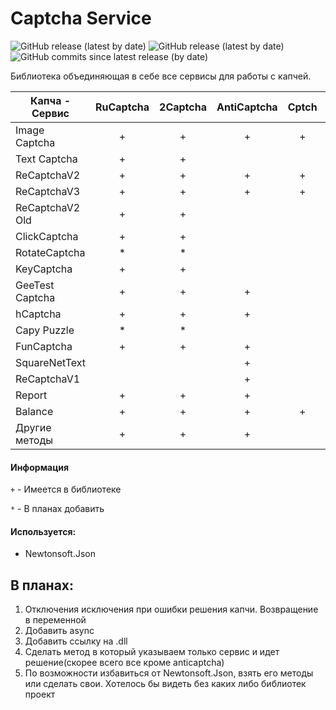 # Captcha Service

![GitHub release (latest by date)](https://img.shields.io/badge/C%23%20-%20.Net%20Framework%204.5.2-blueviolet)
![GitHub release (latest by date)](https://img.shields.io/github/v/release/odi1n/Captcha-Service)
![GitHub commits since latest release (by date)](https://img.shields.io/github/commits-since/odi1n/Captcha-Service/1.0.5.0)

Библиотека объединяющая в себе все сервисы для работы с капчей.

|  Капча - Сервис | RuCaptcha | 2Captcha | AntiCaptcha| Cptch|CaptchaGuru | SolveCaptcha| AzCaptcha | X-Captcha   |Captchas.io|ImageTyperz.com|BypassCaptcha.com|DeathByCaptcha.com|DeCaptcher.com|9kw.eu|Gsa-Online.de|
| ---             | :---:     | :---:    | :---:      |:---: |:---:       |:---:        |:---:      |:---:        | :---: | :---: | :---: | :---: | :---: | :---: | :---: |
| Image Captcha   |      +    |   +      | +          |     +|      +     |       *     |    *      |             |         |||||||
| Text Captcha    |      +    |   +      |            |      |            |       *     |    *      |             |         |||||||
| ReCaptchaV2     |      +    |   +      |+           |     +|      +     |       *     |    *      |       *     |         |||||||
| ReCaptchaV3     |      +    |   +      |+           |     +|      +     |             |    *      |             |         |||||||
| ReСaptchaV2 Old |      +    |   +      |            |      |            |       *     |           |             |         |||||||
| ClickCaptcha    |      +    |   +      |            |      |            |       *     |           |             |         |||||||
| RotateCaptcha   |      *    |   *      |            |      |            |       *     |           |             |         |||||||
| KeyCaptcha      |      +    |   +      |            |      |            |       *     |           |             |         |||||||
| GeeTest Captcha |      +    |   +      | +          |      |            |             |           |             |         |||||||
| hCaptcha        |      +    |   +      | +          |      |      +     |             |           |             |         |||||||
| Capy Puzzle     |      *    |   *      |            |      |            |             |           |             |         |||||||
| FunCaptcha      |      +    |   +      | +          |      |            |        *    |           |             |         |||||||
| SquareNetText   |           |          | +          |      |            |             |           |             |         |||||||
| ReCaptchaV1     |           |          | +          |      |            |        *    |     *     |             |         |||||||
| Report          |      +    |    +     | +          |      |            |             |           |             |         |||||||
| Balance         |      +    |    +     | +          |     +|      +     |        *    |     *     |     *       |         |||||||
| Другие методы   |      +    |    +     | +          |      |            |        *    |     *     |     *       |         |||||||

#### Информация
`+` - Имеется в библиотеке

`*` - В планах добавить
    
#### Используется:
- Newtonsoft.Json
    
## В планах:
  1. Отключения исключения при ошибки решения капчи. Возвращение в переменной
  2. Добавить async
  3. Добавить ссылку на .dll
  4. Сделать метод в который указываем только сервис и идет решение(скорее всего все кроме anticaptcha)
  5. По возможности избавиться от Newtonsoft.Json, взять его методы или сделать свои. Хотелось бы видеть без каких либо библиотек проект
